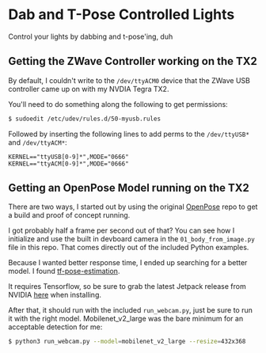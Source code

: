 # Dab and T-Pose Controlled Lights

Control your lights by dabbing and t-pose'ing, duh

## Getting the ZWave Controller working on the TX2

By default, I couldn't write to the `/dev/ttyACM0` device that the ZWave USB controller came up on with my NVDIA Tegra TX2.

You'll need to do something along the following to get permissions:

```bash
$ sudoedit /etc/udev/rules.d/50-myusb.rules
```

Followed by inserting the following lines to add perms to the `/dev/ttyUSB*` and `/dev/ttyACM*`:

```
KERNEL=="ttyUSB[0-9]*",MODE="0666"
KERNEL=="ttyACM[0-9]*",MODE="0666"
```

## Getting an OpenPose Model running on the TX2

There are two ways, I started out by using the original [OpenPose](https://github.com/CMU-Perceptual-Computing-Lab/openpose) repo to get a build and proof of concept running.

I got probably half a frame per second out of that? You can see how I initialize and use the built in devboard camera in the `01_body_from_image.py` file in this repo. That comes directly out of the included Python examples.

Because I wanted better response time, I ended up searching for a better model. I found [tf-pose-estimation](https://github.com/ildoonet/tf-pose-estimation).

It requires Tensorflow, so be sure to grab the latest Jetpack release from NVIDIA [here](https://developer.nvidia.com/embedded/downloads#?search=tensorflow) when installing.

After that, it should run with the included `run_webcam.py`, just be sure to run it with the right model. Mobilenet_v2_large was the bare minimum for an acceptable detection for me:

```bash
$ python3 run_webcam.py --model=mobilenet_v2_large --resize=432x368
```
